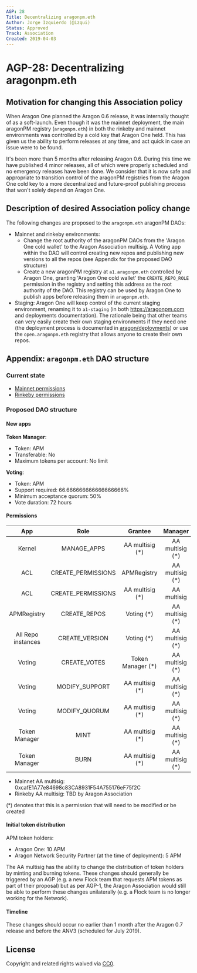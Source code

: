 ```yaml
---
AGP: 28
Title: Decentralizing aragonpm.eth
Author: Jorge Izquierdo (@izqui)
Status: Approved
Track: Association
Created: 2019-04-03
---
```


# AGP-28: Decentralizing aragonpm.eth

## Motivation for changing this Association policy

When Aragon One planned the Aragon 0.6 release, it was internally thought of as a soft-launch. Even though it was the mainnet deployment, the main aragonPM registry (`aragonpm.eth`) in both the rinkeby and mainnet environments was controlled by a cold key that Aragon One held. This has given us the ability to perform releases at any time, and act quick in case an issue were to be found.

It's been more than 5 months after releasing Aragon 0.6. During this time we have published 4 minor releases, all of which were properly scheduled and no emergency releases have been done. We consider that it is now safe and appropriate to transition control of the aragonPM registries from the Aragon One cold key to a more decentralized and future-proof publishing process that won't solely depend on Aragon One.

## Description of desired Association policy change

The following changes are proposed to the `aragonpm.eth` aragonPM DAOs:

- Mainnet and rinkeby environments:
    - Change the root authority of the aragonPM DAOs from the 'Aragon One cold wallet' to the Aragon Association multisig. A Voting app within the DAO will control creating new repos and publishing new versions to all the repos (see Appendix for the proposed DAO structure)
    - Create a new aragonPM registry at `a1.aragonpm.eth` controlled by Aragon One, granting 'Aragon One cold wallet' the `CREATE_REPO_ROLE` permission in the registry and setting this address as the root authority of the DAO. This registry can be used by Aragon One to publish apps before releasing them in `aragonpm.eth`.
- Staging: Aragon One will keep control of the current staging environment, renaming it to `a1-staging` (in both https://aragonpm.com and deployments documentation). The rationale being that other teams can very easily create their own staging environments if they need one (the deployment process is documented in [aragon/deployments](https://github.com/aragon/deployments)) or use the `open.aragonpm.eth` registry that allows anyone to create their own repos.

## Appendix: `aragonpm.eth` DAO structure

### Current state

- [Mainnet permissions](https://github.com/aragon/deployments/blob/master/environments/mainnet/permissions.yml)
- [Rinkeby permissions](https://github.com/aragon/deployments/blob/master/environments/rinkeby/permissions.yml)

### Proposed DAO structure

#### New apps

**Token Manager**:

- Token: APM
- Transferable: No
- Maximum tokens per account: No limit

**Voting**:

- Token: APM
- Support required: 66.666666666666666666% 
- Minimum acceptance quorum: 50%
- Vote duration: 72 hours

#### Permissions

|         App        |        Role        |      Grantee      |     Manager     |
|:------------------:|:------------------:|:-----------------:|:---------------:|
|       Kernel       |     MANAGE_APPS    |  AA multisig (*)  | AA multisig (*) |
|         ACL        | CREATE_PERMISSIONS |    APMRegistry    | AA multisig (*) |
|         ACL        | CREATE_PERMISSIONS |  AA multisig (*)  |   AA multisig   |
|     APMRegistry    |    CREATE_REPOS    |     Voting (*)    | AA multisig (*) |
| All Repo instances |   CREATE_VERSION   |     Voting (*)    | AA multisig (*) |
|       Voting       |    CREATE_VOTES    | Token Manager (*) | AA multisig (*) |
|       Voting       |   MODIFY_SUPPORT   |  AA multisig (*)  | AA multisig (*) |
|       Voting       |    MODIFY_QUORUM   |  AA multisig (*)  | AA multisig (*) |
|    Token Manager   |        MINT        |  AA multisig (*)  | AA multisig (*) |
|    Token Manager   |        BURN        |  AA multisig (*)  | AA multisig (*) |

- Mainnet AA multisig: 0xcafE1A77e84698c83CA8931F54A755176eF75f2C
- Rinkeby AA multisig: TBD by Aragon Association

(*) denotes that this is a permission that will need to be modified or be created

#### Initial token distribution

APM token holders:

- Aragon One: 10 APM
- Aragon Network Security Partner (at the time of deployment): 5 APM

The AA multisig has the ability to change the distribution of token holders by minting and burning tokens. These changes should generally be triggered by an AGP (e.g. a new Flock team that requests APM tokens as part of their proposal) but as per AGP-1, the Aragon Association would still be able to perform these changes unilaterally (e.g. a Flock team is no longer working for the Network).

#### Timeline

These changes should occur no earlier than 1 month after the Aragon 0.7 release and before the ANV3 (scheduled for July 2019).

## License
Copyright and related rights waived via [CC0](https://creativecommons.org/publicdomain/zero/1.0/).
